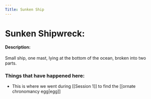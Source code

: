```yaml
---
Title: Sunken Ship
---
```

# Sunken Shipwreck:
#### Description:
Small ship, one mast, lying at the bottom of the ocean, broken into two parts.

### Things that have happened here:
* This is where we went during [[Session 1]] to find the [[ornate chronomancy egg|egg]]